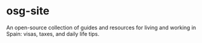 # osg-site
An open-source collection of guides and resources for living and working in Spain: visas, taxes, and daily life tips.
